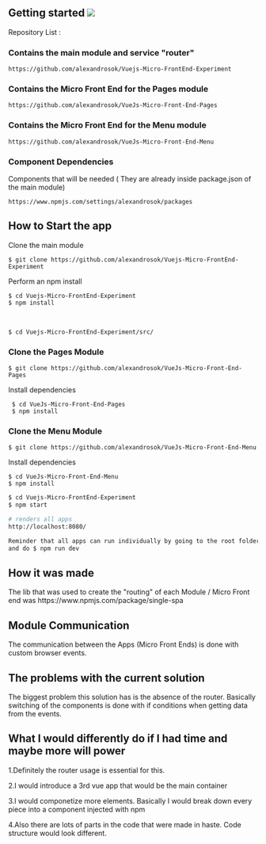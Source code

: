 ## Getting started <img src="http://icons.iconarchive.com/icons/blackvariant/button-ui-requests-15/96/Filehippo-icon.png" />

Repository List : 

<h3>Contains the main module and service "router"</h3>

```
https://github.com/alexandrosok/Vuejs-Micro-FrontEnd-Experiment
```

<h3>Contains the Micro Front End for the Pages module</h3>

```
https://github.com/alexandrosok/VueJs-Micro-Front-End-Pages
```

<h3>Contains the Micro Front End for the Menu module</h3>

```
https://github.com/alexandrosok/VueJs-Micro-Front-End-Menu
```

 <h3>Component Dependencies</h3>

 Components that will be needed ( They are already inside package.json of the main module)
 
```
https://www.npmjs.com/settings/alexandrosok/packages
```

 <h2>How to Start the app </h2>
 
 Clone the main module
 
 ```
 $ git clone https://github.com/alexandrosok/Vuejs-Micro-FrontEnd-Experiment
```

 Perform an npm install
 <br />
 
  ```
  $ cd Vuejs-Micro-FrontEnd-Experiment 
  $ npm install
  ```

 <br />
 
 ```
 $ cd Vuejs-Micro-FrontEnd-Experiment/src/
 ```
 
 <h3>Clone the Pages Module</h3> 
 
 ```
 $ git clone https://github.com/alexandrosok/VueJs-Micro-Front-End-Pages
```

 Install dependencies
 
```
 $ cd VueJs-Micro-Front-End-Pages
 $ npm install
```

 <h3>Clone the Menu Module</h3>
 
 ```
 $ git clone https://github.com/alexandrosok/VueJs-Micro-Front-End-Menu
```

 Install dependencies
 
 ```
 $ cd VueJs-Micro-Front-End-Menu
 $ npm install
```

```sh
$ cd Vuejs-Micro-FrontEnd-Experiment 
$ npm start

# renders all apps
http://localhost:8080/

Reminder that all apps can run individually by going to the root folder 
and do $ npm run dev 
```

<h2>How it was made</h2>
The lib that was used to create the "routing"
of each Module / Micro Front end was https://www.npmjs.com/package/single-spa

<h2>Module Communication</h2>
The communication between the Apps (Micro Front Ends)
is done with custom browser events. 

<h2>The problems with the current solution</h2>
The biggest problem this solution has is the absence of the router.
Basically switching of the components is done with if conditions when getting data
from the events.  

<h2>What I would differently do if I had time and maybe more will power </h2>
1.Definitely the router usage is essential for this.

2.I would introduce a 3rd vue app that would be the main container <br />

3.I would componetize more elements. Basically I would break down every piece into a component 
injected with npm 
 
4.Also there are lots of parts in the code that were made in haste.
 Code structure would look different.  
